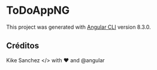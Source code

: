 # ToDoAppNG

This project was generated with [Angular CLI](https://github.com/angular/angular-cli) version 8.3.0.

## Créditos

Kike Sanchez
</> with ♥ and @angular
